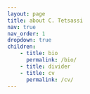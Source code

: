 ```yaml
---
layout: page
title: about C. Tetsassi
nav: true
nav_order: 1
dropdown: true
children:
    - title: bio
      permalink: /bio/
    - title: divider
    - title: cv
      permalink: /cv/
---
```

